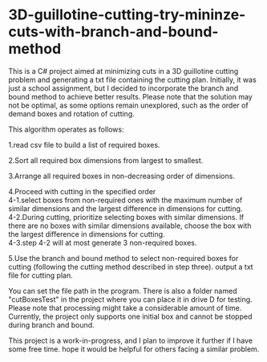 # 3D-guillotine-cutting-try-mininze-cuts-with-branch-and-bound-method
This is a C# project aimed at minimizing cuts in a 3D guillotine cutting problem and generating a txt file containing the cutting plan. Initially, it was just a school assignment, but I decided to incorporate the branch and bound method to achieve better results. Please note that the solution may not be optimal, as some options remain unexplored, such as the order of demand boxes and rotation of cutting.

This algorithm operates as follows:

1.read csv file to build a list of required boxes.

2.Sort all required box dimensions from largest to smallest.

3.Arrange all required boxes in non-decreasing order of dimensions.

4.Proceed with cutting in the specified order<br />
  4-1.select boxes from non-required ones with the maximum number of similar dimensions and the largest difference in dimensions for cutting.<br />
  4-2.During cutting, prioritize selecting boxes with similar dimensions. If there are no boxes with similar dimensions available, choose the box with the largest difference in dimensions for cutting.<br />
  4-3.step 4-2 will at most generate 3 non-required boxes.<br />

5.Use the branch and bound method to select non-required boxes for cutting (following the cutting method described in step three).
output a txt file for cutting plan.

You can set the file path in the program. There is also a folder named "cutBoxesTest" in the project where you can place it in drive D for testing. 
Please note that processing might take a considerable amount of time. 
Currently, the project only supports one initial box and cannot be stopped during branch and bound.

This project is a work-in-progress, and I plan to improve it further if I have some free time. hope it would be helpful for others facing a similar problem.


